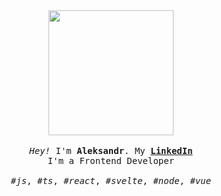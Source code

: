 <p align="center">

  <br>
  <br>
  
  <img width="200" src="https://github.com/aychernov/aychernov/blob/main/code.gif">
 
  <br>
  <br>
  
  <samp>
    <i>Hey!</i> I'm <b>Aleksandr</b>.
    My <a href='https://www.linkedin.com/in/chernovay/'><b>LinkedIn</b></a> 
    <br> 
    I'm a Frontend Developer
    <br>
    <br>
    <i>#js</i>, <i>#ts</i>, <i>#react</i>, <i>#svelte</i>, <i>#node</i>, <i>#vue</i>
  </samp>
  
  <br>
  <br>
  <br>
  <br>
  <br>

</p>
